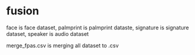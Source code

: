 # fusion
face is face dataset,
palmprint is palmprint dataste,
signature is signature dataset,
speaker is audio dataset

merge_fpas.csv is merging all dataset to .csv
